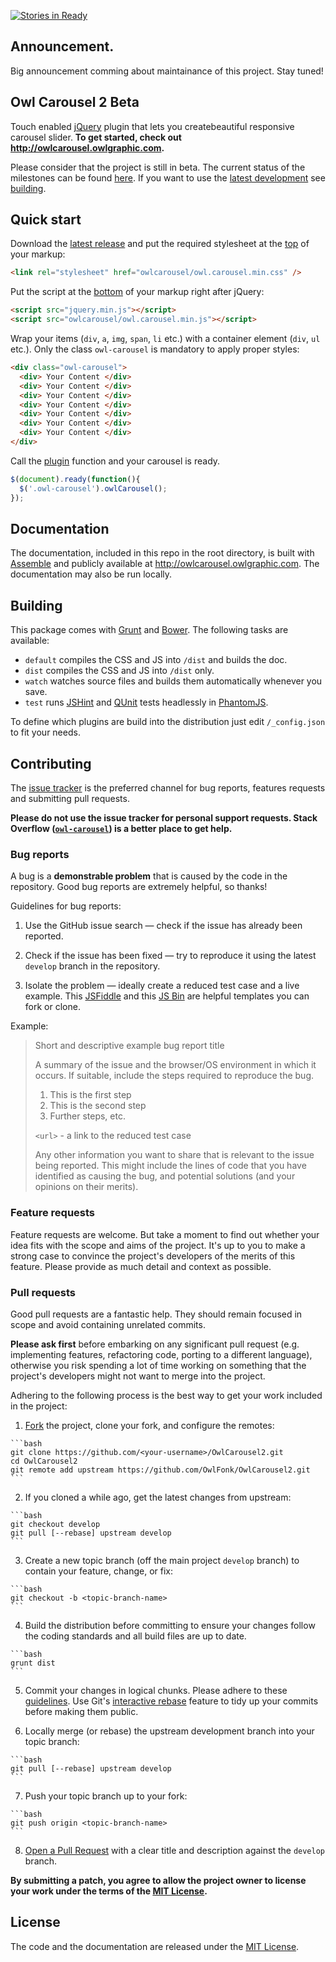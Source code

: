 [![Stories in Ready](https://badge.waffle.io/smashingboxes/OwlCarousel2.png?label=ready&title=Ready)](http://waffle.io/smashingboxes/OwlCarousel2)

## Announcement.

Big announcement comming about maintainance of this project.  Stay tuned!

## Owl Carousel 2 Beta

Touch enabled [jQuery](http://jquery.com/) plugin that lets you createbeautiful responsive carousel slider. **To get started, check out http://owlcarousel.owlgraphic.com.**

Please consider that the project is still in beta. The current status of the milestones can be found [here](https://github.com/OwlFonk/OwlCarousel2/milestones). If you want to use the [latest development](https://github.com/OwlFonk/OwlCarousel2/archive/develop.zip) see [building](#building).

## Quick start

Download the [latest release](http://owlcarousel.owlgraphic.com/download/owl.carousel.zip) and put the required stylesheet at the [top](https://developer.yahoo.com/performance/rules.html#css_top) of your markup:

```html
<link rel="stylesheet" href="owlcarousel/owl.carousel.min.css" />
```

Put the script at the [bottom](https://developer.yahoo.com/performance/rules.html#js_bottom) of your markup right after jQuery:

```html
<script src="jquery.min.js"></script>
<script src="owlcarousel/owl.carousel.min.js"></script>
```

Wrap your items (`div`, `a`, `img`, `span`, `li` etc.) with a container element (`div`, `ul` etc.). Only the class `owl-carousel` is mandatory to apply proper styles:

```html
<div class="owl-carousel">
  <div> Your Content </div>
  <div> Your Content </div>
  <div> Your Content </div>
  <div> Your Content </div>
  <div> Your Content </div>
  <div> Your Content </div>
  <div> Your Content </div>
</div>
```

Call the [plugin](http://learn.jquery.com/plugins/) function and your carousel is ready.

```javascript
$(document).ready(function(){
  $('.owl-carousel').owlCarousel();
});
```

## Documentation

The documentation, included in this repo in the root directory, is built with [Assemble](http://assemble.io/) and publicly available at http://owlcarousel.owlgraphic.com. The documentation may also be run locally.

## Building

This package comes with [Grunt](http://gruntjs.com/) and [Bower](http://bower.io/). The following tasks are available:

  * `default` compiles the CSS and JS into `/dist` and builds the doc.
  * `dist` compiles the CSS and JS into `/dist` only.
  * `watch` watches source files and builds them automatically whenever you save.
  * `test` runs [JSHint](http://www.jshint.com/) and [QUnit](http://qunitjs.com/) tests headlessly in [PhantomJS](http://phantomjs.org/).

To define which plugins are build into the distribution just edit `/_config.json` to fit your needs.

## Contributing

The [issue tracker](https://github.com/OwlFonk/OwlCarousel2/issues) is the preferred channel for bug reports, features requests and submitting pull requests.

**Please do not use the issue tracker for personal support requests. Stack Overflow ([`owl-carousel`](http://stackoverflow.com/questions/tagged/owl-carousel)) is a better place to get help.**

### Bug reports

A bug is a **demonstrable problem** that is caused by the code in the repository. Good bug reports are extremely helpful, so thanks!

Guidelines for bug reports:

  1. Use the GitHub issue search — check if the issue has already been reported.

  2. Check if the issue has been fixed — try to reproduce it using the latest `develop` branch in the repository.

  3. Isolate the problem — ideally create a reduced test case and a live example. This [JSFiddle](http://jsfiddle.net/eqbL6vLb/) and this [JS Bin](http://jsbin.com/xuxozu/1) are helpful templates you can fork or clone.

Example:

> Short and descriptive example bug report title
> 
> A summary of the issue and the browser/OS environment in which it occurs. If suitable, include the steps required to reproduce the bug.
> 
>   1. This is the first step
>   2. This is the second step
>   3. Further steps, etc.
> 
> `<url>` - a link to the reduced test case
> 
> Any other information you want to share that is relevant to the issue being reported. This might include the lines of code that you have identified as causing the bug, and potential solutions (and your opinions on their merits).

### Feature requests

Feature requests are welcome. But take a moment to find out whether your idea fits with the scope and aims of the project. It's up to you to make a strong case to convince the project's developers of the merits of this feature. Please provide as much detail and context as possible.

### Pull requests

Good pull requests are a fantastic help. They should remain focused in scope and avoid containing unrelated commits.

**Please ask first** before embarking on any significant pull request (e.g. implementing features, refactoring code, porting to a different language), otherwise you risk spending a lot of time working on something that the project's developers might not want to merge into the project.

Adhering to the following process is the best way to get your work included in the project:

  1. [Fork](http://help.github.com/fork-a-repo/) the project, clone your fork, and configure the remotes:

    ```bash
    git clone https://github.com/<your-username>/OwlCarousel2.git
    cd OwlCarousel2
    git remote add upstream https://github.com/OwlFonk/OwlCarousel2.git
    ```

  2. If you cloned a while ago, get the latest changes from upstream:

    ```bash
    git checkout develop
    git pull [--rebase] upstream develop
    ```

  3. Create a new topic branch (off the main project `develop` branch) to contain your feature, change, or fix:

    ```bash
    git checkout -b <topic-branch-name>
    ```

  4. Build the distribution before committing to ensure your changes follow the coding standards and all build files are up to date.

    ```bash
    grunt dist
    ```

  5. Commit your changes in logical chunks. Please adhere to these [guidelines](http://tbaggery.com/2008/04/19/a-note-about-git-commit-messages.html). Use Git's [interactive rebase](https://help.github.com/articles/interactive-rebase) feature to tidy up your commits before making them public.

  6. Locally merge (or rebase) the upstream development branch into your topic branch:

    ```bash
    git pull [--rebase] upstream develop
    ```

  7. Push your topic branch up to your fork:

    ```bash
    git push origin <topic-branch-name>
    ```

  8. [Open a Pull Request](https://help.github.com/articles/using-pull-requests/) with a clear title and description against the `develop` branch.

**By submitting a patch, you agree to allow the project owner to
license your work under the terms of the [MIT License](LICENSE).**

## License

The code and the documentation are released under the [MIT License](LICENSE).
